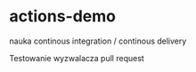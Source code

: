 # actions-demo

nauka continous integration / continous delivery

Testowanie wyzwalacza pull request
